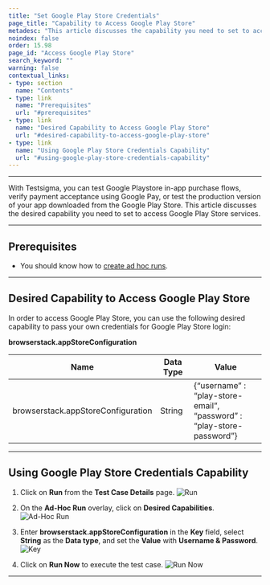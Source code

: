 ```yaml
---
title: "Set Google Play Store Credentials"
page_title: "Capability to Access Google Play Store"
metadesc: "This article discusses the capability you need to set to access Google Play Store services & test services like in-app purchase flows, verify payments, and production version"
noindex: false
order: 15.98
page_id: "Access Google Play Store"
search_keyword: ""
warning: false
contextual_links:
- type: section
  name: "Contents"
- type: link
  name: "Prerequisites"
  url: "#prerequisites"
- type: link
  name: "Desired Capability to Access Google Play Store"
  url: "#desired-capability-to-access-google-play-store"
- type: link
  name: "Using Google Play Store Credentials Capability"
  url: "#using-google-play-store-credentials-capability"
---
```


---

With Testsigma, you can test Google Playstore in-app purchase flows, verify payment acceptance using Google Pay, or test the production version of your app downloaded from the Google Play Store. This article discusses the desired capability you need to set to access Google Play Store services. 

---

## **Prerequisites**

- You should know how to [create ad hoc runs](https://testsigma.com/docs/runs/adhoc-runs/).

---

## **Desired Capability to Access Google Play Store**

In order to access Google Play Store, you can use the following desired capability to pass your own credentials for Google Play Store login:

**browserstack.appStoreConfiguration**

|**Name**|**Data Type**|**Value**|
|---|---|---|
|browserstack.appStoreConfiguration|String|{“username” : “play-store-email”,<br> “password” : “play-store-password”}|


---

## **Using Google Play Store Credentials Capability**

1. Click on **Run** from the **Test Case Details** page.
![Run](https://s3.amazonaws.com/static-docs.testsigma.com/new_images/projects/applications/gpsrun.png)

2. On the **Ad-Hoc Run** overlay, click on **Desired Capabilities**.
![Ad-Hoc Run](https://s3.amazonaws.com/static-docs.testsigma.com/new_images/projects/applications/gpsdc.png)

1. Enter **browserstack.appStoreConfiguration** in the **Key** field, select **String** as the **Data type**, and set the **Value** with **Username & Password**.
![Key](https://s3.amazonaws.com/static-docs.testsigma.com/new_images/projects/applications/gpsahrol.png)

1. Click on **Run Now** to execute the test case.
![Run Now](https://s3.amazonaws.com/static-docs.testsigma.com/new_images/projects/applications/gpsrn.png)

---